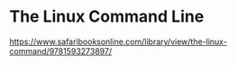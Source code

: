 # The Linux Command Line

https://www.safaribooksonline.com/library/view/the-linux-command/9781593273897/
